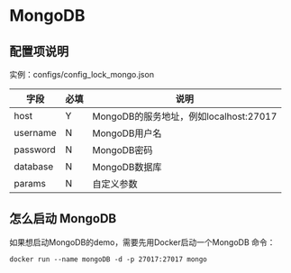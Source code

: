 # MongoDB

## 配置项说明     

实例：configs/config_lock_mongo.json

| 字段 | 必填 | 说明 |
| --- | --- | --- |
| host | Y | MongoDB的服务地址，例如localhost:27017 |
| username | N | MongoDB用户名 |
| password | N | MongoDB密码 |
| database | N | MongoDB数据库 |
| params | N | 自定义参数 |


## 怎么启动 MongoDB

如果想启动MongoDB的demo，需要先用Docker启动一个MongoDB 命令：

```shell 
docker run --name mongoDB -d -p 27017:27017 mongo
```